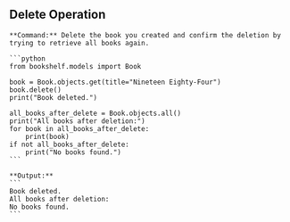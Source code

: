 ## Delete Operation

    **Command:** Delete the book you created and confirm the deletion by trying to retrieve all books again.

    ```python
    from bookshelf.models import Book
    
    book = Book.objects.get(title="Nineteen Eighty-Four")
    book.delete()
    print("Book deleted.")

    all_books_after_delete = Book.objects.all()
    print("All books after deletion:")
    for book in all_books_after_delete:
        print(book)
    if not all_books_after_delete:
        print("No books found.")
    ```

    **Output:**
    ```
    Book deleted.
    All books after deletion:
    No books found.
    ```

